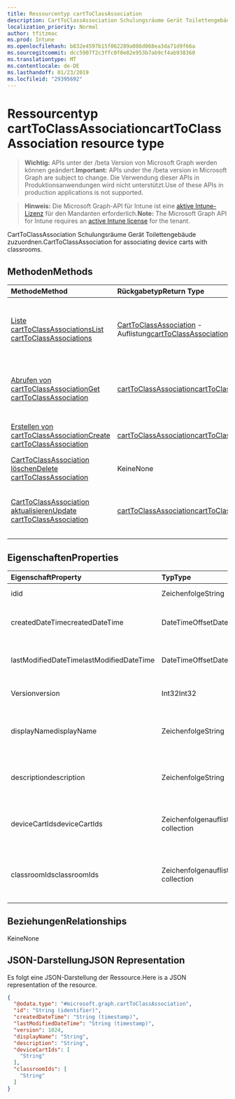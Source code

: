 ```yaml
---
title: Ressourcentyp cartToClassAssociation
description: CartToClassAssociation Schulungsräume Gerät Toilettengebäude zuzuordnen.
localization_priority: Normal
author: tfitzmac
ms.prod: Intune
ms.openlocfilehash: b832e4597b15f062289a086d068ea3da71d9f66a
ms.sourcegitcommit: dcc5907f2c3ffc0f0e82e953b7ab9cf4ab938360
ms.translationtype: MT
ms.contentlocale: de-DE
ms.lasthandoff: 01/23/2019
ms.locfileid: "29395692"
---
```

# <a name="carttoclassassociation-resource-type"></a><span data-ttu-id="5f1dd-103">Ressourcentyp cartToClassAssociation</span><span class="sxs-lookup"><span data-stu-id="5f1dd-103">cartToClassAssociation resource type</span></span>

> <span data-ttu-id="5f1dd-104">**Wichtig:** APIs unter der /beta Version von Microsoft Graph werden können geändert.</span><span class="sxs-lookup"><span data-stu-id="5f1dd-104">**Important:** APIs under the /beta version in Microsoft Graph are subject to change.</span></span> <span data-ttu-id="5f1dd-105">Die Verwendung dieser APIs in Produktionsanwendungen wird nicht unterstützt.</span><span class="sxs-lookup"><span data-stu-id="5f1dd-105">Use of these APIs in production applications is not supported.</span></span>

> <span data-ttu-id="5f1dd-106">**Hinweis:** Die Microsoft Graph-API für Intune ist eine [aktive Intune-Lizenz](https://go.microsoft.com/fwlink/?linkid=839381) für den Mandanten erforderlich.</span><span class="sxs-lookup"><span data-stu-id="5f1dd-106">**Note:** The Microsoft Graph API for Intune requires an [active Intune license](https://go.microsoft.com/fwlink/?linkid=839381) for the tenant.</span></span>

<span data-ttu-id="5f1dd-107">CartToClassAssociation Schulungsräume Gerät Toilettengebäude zuzuordnen.</span><span class="sxs-lookup"><span data-stu-id="5f1dd-107">CartToClassAssociation for associating device carts with classrooms.</span></span>

## <a name="methods"></a><span data-ttu-id="5f1dd-108">Methoden</span><span class="sxs-lookup"><span data-stu-id="5f1dd-108">Methods</span></span>
|<span data-ttu-id="5f1dd-109">Methode</span><span class="sxs-lookup"><span data-stu-id="5f1dd-109">Method</span></span>|<span data-ttu-id="5f1dd-110">Rückgabetyp</span><span class="sxs-lookup"><span data-stu-id="5f1dd-110">Return Type</span></span>|<span data-ttu-id="5f1dd-111">Beschreibung</span><span class="sxs-lookup"><span data-stu-id="5f1dd-111">Description</span></span>|
|:---|:---|:---|
|[<span data-ttu-id="5f1dd-112">Liste cartToClassAssociations</span><span class="sxs-lookup"><span data-stu-id="5f1dd-112">List cartToClassAssociations</span></span>](../api/intune-deviceconfig-carttoclassassociation-list.md)|<span data-ttu-id="5f1dd-113">[CartToClassAssociation](../resources/intune-deviceconfig-carttoclassassociation.md) -Auflistung</span><span class="sxs-lookup"><span data-stu-id="5f1dd-113">[cartToClassAssociation](../resources/intune-deviceconfig-carttoclassassociation.md) collection</span></span>|<span data-ttu-id="5f1dd-114">Listeneigenschaften und Beziehungen der [CartToClassAssociation](../resources/intune-deviceconfig-carttoclassassociation.md) -Objekte.</span><span class="sxs-lookup"><span data-stu-id="5f1dd-114">List properties and relationships of the [cartToClassAssociation](../resources/intune-deviceconfig-carttoclassassociation.md) objects.</span></span>|
|[<span data-ttu-id="5f1dd-115">Abrufen von cartToClassAssociation</span><span class="sxs-lookup"><span data-stu-id="5f1dd-115">Get cartToClassAssociation</span></span>](../api/intune-deviceconfig-carttoclassassociation-get.md)|[<span data-ttu-id="5f1dd-116">cartToClassAssociation</span><span class="sxs-lookup"><span data-stu-id="5f1dd-116">cartToClassAssociation</span></span>](../resources/intune-deviceconfig-carttoclassassociation.md)|<span data-ttu-id="5f1dd-117">Lesen Sie Eigenschaften und Beziehungen des [CartToClassAssociation](../resources/intune-deviceconfig-carttoclassassociation.md) -Objekts.</span><span class="sxs-lookup"><span data-stu-id="5f1dd-117">Read properties and relationships of the [cartToClassAssociation](../resources/intune-deviceconfig-carttoclassassociation.md) object.</span></span>|
|[<span data-ttu-id="5f1dd-118">Erstellen von cartToClassAssociation</span><span class="sxs-lookup"><span data-stu-id="5f1dd-118">Create cartToClassAssociation</span></span>](../api/intune-deviceconfig-carttoclassassociation-create.md)|[<span data-ttu-id="5f1dd-119">cartToClassAssociation</span><span class="sxs-lookup"><span data-stu-id="5f1dd-119">cartToClassAssociation</span></span>](../resources/intune-deviceconfig-carttoclassassociation.md)|<span data-ttu-id="5f1dd-120">Erstellen eines neuen [CartToClassAssociation](../resources/intune-deviceconfig-carttoclassassociation.md) -Objekts.</span><span class="sxs-lookup"><span data-stu-id="5f1dd-120">Create a new [cartToClassAssociation](../resources/intune-deviceconfig-carttoclassassociation.md) object.</span></span>|
|[<span data-ttu-id="5f1dd-121">CartToClassAssociation löschen</span><span class="sxs-lookup"><span data-stu-id="5f1dd-121">Delete cartToClassAssociation</span></span>](../api/intune-deviceconfig-carttoclassassociation-delete.md)|<span data-ttu-id="5f1dd-122">Keine</span><span class="sxs-lookup"><span data-stu-id="5f1dd-122">None</span></span>|<span data-ttu-id="5f1dd-123">Löscht eine [CartToClassAssociation](../resources/intune-deviceconfig-carttoclassassociation.md).</span><span class="sxs-lookup"><span data-stu-id="5f1dd-123">Deletes a [cartToClassAssociation](../resources/intune-deviceconfig-carttoclassassociation.md).</span></span>|
|[<span data-ttu-id="5f1dd-124">CartToClassAssociation aktualisieren</span><span class="sxs-lookup"><span data-stu-id="5f1dd-124">Update cartToClassAssociation</span></span>](../api/intune-deviceconfig-carttoclassassociation-update.md)|[<span data-ttu-id="5f1dd-125">cartToClassAssociation</span><span class="sxs-lookup"><span data-stu-id="5f1dd-125">cartToClassAssociation</span></span>](../resources/intune-deviceconfig-carttoclassassociation.md)|<span data-ttu-id="5f1dd-126">Aktualisieren Sie die Eigenschaften eines [CartToClassAssociation](../resources/intune-deviceconfig-carttoclassassociation.md) -Objekts.</span><span class="sxs-lookup"><span data-stu-id="5f1dd-126">Update the properties of a [cartToClassAssociation](../resources/intune-deviceconfig-carttoclassassociation.md) object.</span></span>|

## <a name="properties"></a><span data-ttu-id="5f1dd-127">Eigenschaften</span><span class="sxs-lookup"><span data-stu-id="5f1dd-127">Properties</span></span>
|<span data-ttu-id="5f1dd-128">Eigenschaft</span><span class="sxs-lookup"><span data-stu-id="5f1dd-128">Property</span></span>|<span data-ttu-id="5f1dd-129">Typ</span><span class="sxs-lookup"><span data-stu-id="5f1dd-129">Type</span></span>|<span data-ttu-id="5f1dd-130">Beschreibung</span><span class="sxs-lookup"><span data-stu-id="5f1dd-130">Description</span></span>|
|:---|:---|:---|
|<span data-ttu-id="5f1dd-131">id</span><span class="sxs-lookup"><span data-stu-id="5f1dd-131">id</span></span>|<span data-ttu-id="5f1dd-132">Zeichenfolge</span><span class="sxs-lookup"><span data-stu-id="5f1dd-132">String</span></span>|<span data-ttu-id="5f1dd-133">Schlüssel der Entität.</span><span class="sxs-lookup"><span data-stu-id="5f1dd-133">Key of the entity.</span></span>|
|<span data-ttu-id="5f1dd-134">createdDateTime</span><span class="sxs-lookup"><span data-stu-id="5f1dd-134">createdDateTime</span></span>|<span data-ttu-id="5f1dd-135">DateTimeOffset</span><span class="sxs-lookup"><span data-stu-id="5f1dd-135">DateTimeOffset</span></span>|<span data-ttu-id="5f1dd-136">Datum und Uhrzeit der Erstellung des Objekts.</span><span class="sxs-lookup"><span data-stu-id="5f1dd-136">DateTime the object was created.</span></span>|
|<span data-ttu-id="5f1dd-137">lastModifiedDateTime</span><span class="sxs-lookup"><span data-stu-id="5f1dd-137">lastModifiedDateTime</span></span>|<span data-ttu-id="5f1dd-138">DateTimeOffset</span><span class="sxs-lookup"><span data-stu-id="5f1dd-138">DateTimeOffset</span></span>|<span data-ttu-id="5f1dd-139">Datum und Uhrzeit der letzten Änderung des Objekts.</span><span class="sxs-lookup"><span data-stu-id="5f1dd-139">DateTime the object was last modified.</span></span>|
|<span data-ttu-id="5f1dd-140">Version</span><span class="sxs-lookup"><span data-stu-id="5f1dd-140">version</span></span>|<span data-ttu-id="5f1dd-141">Int32</span><span class="sxs-lookup"><span data-stu-id="5f1dd-141">Int32</span></span>|<span data-ttu-id="5f1dd-142">Version der CartToClassAssociation.</span><span class="sxs-lookup"><span data-stu-id="5f1dd-142">Version of the CartToClassAssociation.</span></span>|
|<span data-ttu-id="5f1dd-143">displayName</span><span class="sxs-lookup"><span data-stu-id="5f1dd-143">displayName</span></span>|<span data-ttu-id="5f1dd-144">Zeichenfolge</span><span class="sxs-lookup"><span data-stu-id="5f1dd-144">String</span></span>|<span data-ttu-id="5f1dd-145">Name der Gerätekonfiguration (vom Administrator festgelegt).</span><span class="sxs-lookup"><span data-stu-id="5f1dd-145">Admin provided name of the device configuration.</span></span>|
|<span data-ttu-id="5f1dd-146">description</span><span class="sxs-lookup"><span data-stu-id="5f1dd-146">description</span></span>|<span data-ttu-id="5f1dd-147">Zeichenfolge</span><span class="sxs-lookup"><span data-stu-id="5f1dd-147">String</span></span>|<span data-ttu-id="5f1dd-148">Admin bereitgestellte Beschreibung für die CartToClassAssociation.</span><span class="sxs-lookup"><span data-stu-id="5f1dd-148">Admin provided description of the CartToClassAssociation.</span></span>|
|<span data-ttu-id="5f1dd-149">deviceCartIds</span><span class="sxs-lookup"><span data-stu-id="5f1dd-149">deviceCartIds</span></span>|<span data-ttu-id="5f1dd-150">Zeichenfolgenauflistung</span><span class="sxs-lookup"><span data-stu-id="5f1dd-150">String collection</span></span>|<span data-ttu-id="5f1dd-151">Bezeichner des Geräts Toilettengebäude Klassen zugeordnet werden soll.</span><span class="sxs-lookup"><span data-stu-id="5f1dd-151">Identifiers of device carts to be associated with classes.</span></span>|
|<span data-ttu-id="5f1dd-152">classroomIds</span><span class="sxs-lookup"><span data-stu-id="5f1dd-152">classroomIds</span></span>|<span data-ttu-id="5f1dd-153">Zeichenfolgenauflistung</span><span class="sxs-lookup"><span data-stu-id="5f1dd-153">String collection</span></span>|<span data-ttu-id="5f1dd-154">Die IDs der Schulungsräume Gerät Toilettengebäude zugeordnet werden soll.</span><span class="sxs-lookup"><span data-stu-id="5f1dd-154">Identifiers of classrooms to be associated with device carts.</span></span>|

## <a name="relationships"></a><span data-ttu-id="5f1dd-155">Beziehungen</span><span class="sxs-lookup"><span data-stu-id="5f1dd-155">Relationships</span></span>
<span data-ttu-id="5f1dd-156">Keine</span><span class="sxs-lookup"><span data-stu-id="5f1dd-156">None</span></span>

## <a name="json-representation"></a><span data-ttu-id="5f1dd-157">JSON-Darstellung</span><span class="sxs-lookup"><span data-stu-id="5f1dd-157">JSON Representation</span></span>
<span data-ttu-id="5f1dd-158">Es folgt eine JSON-Darstellung der Ressource.</span><span class="sxs-lookup"><span data-stu-id="5f1dd-158">Here is a JSON representation of the resource.</span></span>
<!-- {
  "blockType": "resource",
  "keyProperty": "id",
  "@odata.type": "microsoft.graph.cartToClassAssociation"
}
-->
``` json
{
  "@odata.type": "#microsoft.graph.cartToClassAssociation",
  "id": "String (identifier)",
  "createdDateTime": "String (timestamp)",
  "lastModifiedDateTime": "String (timestamp)",
  "version": 1024,
  "displayName": "String",
  "description": "String",
  "deviceCartIds": [
    "String"
  ],
  "classroomIds": [
    "String"
  ]
}
```




